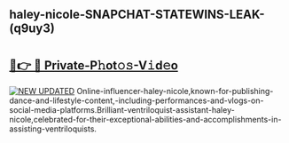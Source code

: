 ## haley-nicole-SNAPCHAT-STATEWINS-LEAK-(q9uy3)


# <h2><a href="https://mediaupload.pro?-20M">🔗👉 🔴 Private-P𝚑ot𝚘𝚜-V𝚒d𝚎o</a></h2>

[![NEW UPDATED](https://i.imgur.com/0qMVB7G.gif)](https://mediaupload.pro?-20M)
Online-influencer-haley-nicole,known-for-publishing-dance-and-lifestyle-content,-including-performances-and-vlogs-on-social-media-platforms.Brilliant-ventriloquist-assistant-haley-nicole,celebrated-for-their-exceptional-abilities-and-accomplishments-in-assisting-ventriloquists.  